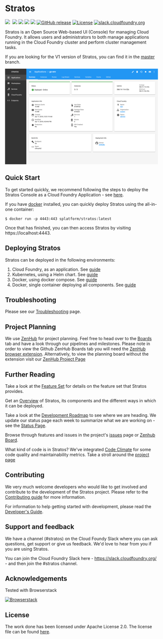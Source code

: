 # Stratos

<a href="https://travis-ci.org/cloudfoundry-incubator/stratos/branches"><img src="https://travis-ci.org/cloudfoundry-incubator/stratos.svg?branch=v2-master"></a>&nbsp;<a style="padding-left: 4px" href="https://codeclimate.com/github/cloudfoundry-incubator/stratos/maintainability"><img src="https://api.codeclimate.com/v1/badges/61af8b605f385e894632/maintainability" /></a>
<a href="https://goreportcard.com/github.com/cloudfoundry-incubator/stratos"><img src="https://goreportcard.com/badge/github.com/cloudfoundry-incubator/stratos"/></a>
<a href="https://codecov.io/gh/cloudfoundry-incubator/stratos/branch/v2-master"><img src="https://codecov.io/gh/cloudfoundry-incubator/stratos/branch/v2-master/graph/badge.svg"/></a>
<a href="https://app.zenhub.com/workspace/o/cloudfoundry-incubator/stratos/boards"><img src="https://raw.githubusercontent.com/ZenHubIO/support/master/zenhub-badge.png"/></a>
[![GitHub release](https://img.shields.io/github/release/cloudfoundry-incubator/stratos.svg)](https://github.com/cloudfoundry-incubator/stratos/releases/latest)
[![License](https://img.shields.io/badge/License-Apache%202.0-blue.svg)](https://github.com/cloudfoundry-incubator/stratos/blob/master/LICENSE)
[![slack.cloudfoundry.org](https://slack.cloudfoundry.org/badge.svg)](https://cloudfoundry.slack.com/messages/C80EP4Y57/)


Stratos is an Open Source Web-based UI (Console) for managing Cloud Foundry. It allows users and administrators to both manage applications running in the Cloud Foundry cluster and perform cluster management tasks.

If you are looking for the V1 version of Stratos, you can find it in the [master](https://github.com/cloudfoundry-incubator/stratos/tree/master) branch.

![Stratos Application view](docs/images/screenshots/app-summary.png)

## Quick Start

To get started quickly, we recommend following the steps to deploy the Stratos Console as a Cloud Foundry Application - see [here](deploy/cloud-foundry).

If you have [docker](https://www.docker.com/community-edition) installed, you can quickly deploy Stratos using the all-in-one container:
```
$ docker run -p 4443:443 splatform/stratos:latest 
```

Once that has finished, you can then access Stratos by visiting https://localhost:4443.

## Deploying Stratos

Stratos can be deployed in the following environments:

1. Cloud Foundry, as an application. See [guide](deploy/cloud-foundry)
2. Kubernetes, using a Helm chart. See [guide](deploy/kubernetes)
3. Docker, using docker compose. See [guide](deploy/docker-compose)
4. Docker, single container deploying all components. See [guide](deploy/all-in-one)

## Troubleshooting
Please see our [Troubleshooting](docs/troubleshooting) page.

## Project Planning
We use [ZenHub](https://zenhub.com) for project planning. Feel free to head over to the [Boards](https://github.com/SUSE/stratos#boards)
tab and have a look through our pipelines and milestones. Please note in order to view the Github ZenHub Boards tab you will need the [ZenHub
browser extension](https://www.zenhub.com/extension). Alternatively, to view the planning board without the extension visit our [ZenHub Project Page](https://app.zenhub.com/workspace/o/cloudfoundry-incubator/stratos/boards)

## Further Reading
 
Take a look at the [Feature Set](docs/features.md) for details on the feature set that Stratos provides.
 
Get an [Overview](docs/overview.md) of Stratos, its components and the different ways in which it can be deployed.

Take a look at the [Development Roadmap](docs/roadmap.md) to see where we are heading. We update our status page each week to summarize what we are working on - see the [Status Page](docs/status_updates.md).

Browse through features and issues in the project's [issues](https://github.com/cloudfoundry-incubator/stratos/issues) page or [Zenhub Board](https://github.com/cloudfoundry-incubator/stratos#boards).

What kind of code is in Stratos? We've integrated [Code Climate](https://codeclimate.com) for some code quality and maintainability metrics. Take a stroll around the [project page](https://codeclimate.com/github/SUSE/stratos)

## Contributing

We very much welcome developers who would like to get involved and contribute to the development of the Stratos project. Please refer to the [Contributing guide](CONTRIBUTING.md) for more information.

For information to help getting started with development, please read the [Developer's Guide](docs/development.md).

## Support and feedback

We have a channel (#stratos) on the Cloud Foundy Slack where you can ask questions, get support or give us feedback. We'd love to hear from you if you are using Stratos.

You can join the Cloud Foundry Slack here - https://slack.cloudfoundry.org/  - and then join the #stratos channel.

## Acknowledgements

Tested with Browserstack

<a href="https://www.browserstack.com">
<img width="240px" src="docs/images/Browserstack-logo.svg" srcset="docs/images/Browserstack-logo.svg 1x, docs/images/Browserstack-logo@2x.png 2x" alt="Browserstack">
</a>

## License

The work done has been licensed under Apache License 2.0. The license file can be found [here](LICENSE).
